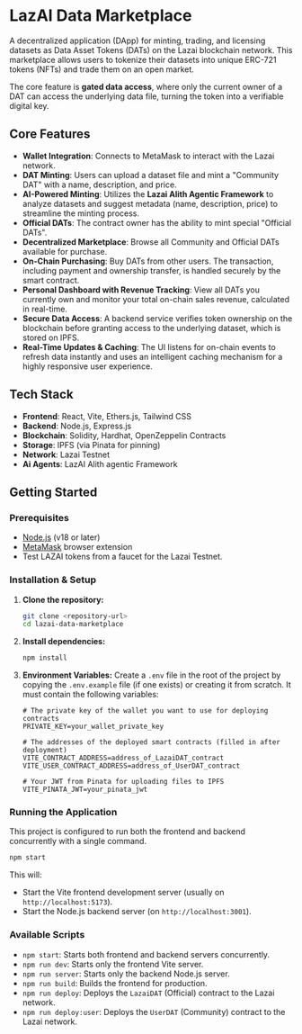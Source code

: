 # LazAI Data Marketplace

A decentralized application (DApp) for minting, trading, and licensing datasets as Data Asset Tokens (DATs) on the Lazai blockchain network. This marketplace allows users to tokenize their datasets into unique ERC-721 tokens (NFTs) and trade them on an open market.

The core feature is **gated data access**, where only the current owner of a DAT can access the underlying data file, turning the token into a verifiable digital key.

## Core Features

- **Wallet Integration**: Connects to MetaMask to interact with the Lazai network.
- **DAT Minting**: Users can upload a dataset file and mint a "Community DAT" with a name, description, and price.
- **AI-Powered Minting**: Utilizes the **Lazai Alith Agentic Framework** to analyze datasets and suggest metadata (name, description, price) to streamline the minting process.
- **Official DATs**: The contract owner has the ability to mint special "Official DATs".
- **Decentralized Marketplace**: Browse all Community and Official DATs available for purchase.
- **On-Chain Purchasing**: Buy DATs from other users. The transaction, including payment and ownership transfer, is handled securely by the smart contract.
- **Personal Dashboard with Revenue Tracking**: View all DATs you currently own and monitor your total on-chain sales revenue, calculated in real-time.
- **Secure Data Access**: A backend service verifies token ownership on the blockchain before granting access to the underlying dataset, which is stored on IPFS.
- **Real-Time Updates & Caching**: The UI listens for on-chain events to refresh data instantly and uses an intelligent caching mechanism for a highly responsive user experience.

## Tech Stack

- **Frontend**: React, Vite, Ethers.js, Tailwind CSS
- **Backend**: Node.js, Express.js
- **Blockchain**: Solidity, Hardhat, OpenZeppelin Contracts
- **Storage**: IPFS (via Pinata for pinning)
- **Network**: Lazai Testnet
- **Ai Agents**: LazAI Alith agentic Framework

## Getting Started

### Prerequisites

- [Node.js](https://nodejs.org/) (v18 or later)
- [MetaMask](https://metamask.io/) browser extension
- Test LAZAI tokens from a faucet for the Lazai Testnet.

### Installation & Setup

1.  **Clone the repository:**
    ```bash
    git clone <repository-url>
    cd lazai-data-marketplace
    ```

2.  **Install dependencies:**
    ```bash
    npm install
    ```

3.  **Environment Variables:**
    Create a `.env` file in the root of the project by copying the `.env.example` file (if one exists) or creating it from scratch. It must contain the following variables:

    ```
    # The private key of the wallet you want to use for deploying contracts
    PRIVATE_KEY=your_wallet_private_key

    # The addresses of the deployed smart contracts (filled in after deployment)
    VITE_CONTRACT_ADDRESS=address_of_LazaiDAT_contract
    VITE_USER_CONTRACT_ADDRESS=address_of_UserDAT_contract

    # Your JWT from Pinata for uploading files to IPFS
    VITE_PINATA_JWT=your_pinata_jwt
    ```

### Running the Application

This project is configured to run both the frontend and backend concurrently with a single command.

```bash
npm start
```

This will:
- Start the Vite frontend development server (usually on `http://localhost:5173`).
- Start the Node.js backend server (on `http://localhost:3001`).

### Available Scripts

- `npm start`: Starts both frontend and backend servers concurrently.
- `npm run dev`: Starts only the frontend Vite server.
- `npm run server`: Starts only the backend Node.js server.
- `npm run build`: Builds the frontend for production.
- `npm run deploy`: Deploys the `LazaiDAT` (Official) contract to the Lazai network.
- `npm run deploy:user`: Deploys the `UserDAT` (Community) contract to the Lazai network.